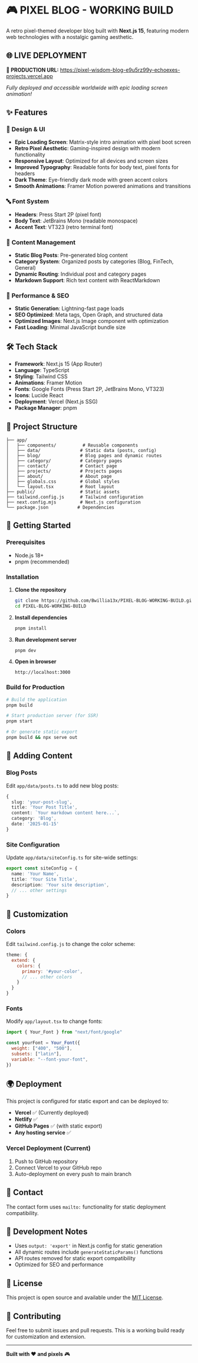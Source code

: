 # 🎮 PIXEL BLOG - WORKING BUILD

A retro pixel-themed developer blog built with **Next.js 15**, featuring modern web technologies with a nostalgic gaming aesthetic.

## 🌐 **LIVE DEPLOYMENT**

**🚀 PRODUCTION URL:** https://pixel-wisdom-blog-e9u5rz99y-echoexes-projects.vercel.app

*Fully deployed and accessible worldwide with epic loading screen animation!*

## ✨ **Features**

### 🎨 **Design & UI**
- **Epic Loading Screen**: Matrix-style intro animation with pixel boot screen
- **Retro Pixel Aesthetic**: Gaming-inspired design with modern functionality
- **Responsive Layout**: Optimized for all devices and screen sizes
- **Improved Typography**: Readable fonts for body text, pixel fonts for headers
- **Dark Theme**: Eye-friendly dark mode with green accent colors
- **Smooth Animations**: Framer Motion powered animations and transitions

### 🔤 **Font System**
- **Headers**: Press Start 2P (pixel font)
- **Body Text**: JetBrains Mono (readable monospace)
- **Accent Text**: VT323 (retro terminal font)

### 📝 **Content Management**
- **Static Blog Posts**: Pre-generated blog content
- **Category System**: Organized posts by categories (Blog, FinTech, General)
- **Dynamic Routing**: Individual post and category pages
- **Markdown Support**: Rich text content with ReactMarkdown

### 🚀 **Performance & SEO**
- **Static Generation**: Lightning-fast page loads
- **SEO Optimized**: Meta tags, Open Graph, and structured data
- **Optimized Images**: Next.js Image component with optimization
- **Fast Loading**: Minimal JavaScript bundle size

## 🛠️ **Tech Stack**

- **Framework**: Next.js 15 (App Router)
- **Language**: TypeScript
- **Styling**: Tailwind CSS
- **Animations**: Framer Motion
- **Fonts**: Google Fonts (Press Start 2P, JetBrains Mono, VT323)
- **Icons**: Lucide React
- **Deployment**: Vercel (Next.js SSG)
- **Package Manager**: pnpm

## 📁 **Project Structure**

```
├── app/
│   ├── components/          # Reusable components
│   ├── data/               # Static data (posts, config)
│   ├── blog/               # Blog pages and dynamic routes
│   ├── category/           # Category pages
│   ├── contact/            # Contact page
│   ├── projects/           # Projects pages
│   ├── about/              # About page
│   ├── globals.css         # Global styles
│   └── layout.tsx          # Root layout
├── public/                 # Static assets
├── tailwind.config.js      # Tailwind configuration
├── next.config.mjs         # Next.js configuration
└── package.json           # Dependencies
```

## 🚀 **Getting Started**

### Prerequisites
- Node.js 18+ 
- pnpm (recommended)

### Installation

1. **Clone the repository**
   ```bash
   git clone https://github.com/Bwillia13x/PIXEL-BLOG-WORKING-BUILD.git
   cd PIXEL-BLOG-WORKING-BUILD
   ```

2. **Install dependencies**
   ```bash
   pnpm install
   ```

3. **Run development server**
   ```bash
   pnpm dev
   ```

4. **Open in browser**
   ```
   http://localhost:3000
   ```

### Build for Production

```bash
# Build the application
pnpm build

# Start production server (for SSR)
pnpm start

# Or generate static export
pnpm build && npx serve out
```

## 📝 **Adding Content**

### Blog Posts
Edit `app/data/posts.ts` to add new blog posts:

```typescript
{
  slug: 'your-post-slug',
  title: 'Your Post Title',
  content: `Your markdown content here...`,
  category: 'Blog',
  date: '2025-01-15'
}
```

### Site Configuration
Update `app/data/siteConfig.ts` for site-wide settings:

```typescript
export const siteConfig = {
  name: 'Your Name',
  title: 'Your Site Title',
  description: 'Your site description',
  // ... other settings
}
```

## 🎨 **Customization**

### Colors
Edit `tailwind.config.js` to change the color scheme:

```javascript
theme: {
  extend: {
    colors: {
      primary: '#your-color',
      // ... other colors
    }
  }
}
```

### Fonts
Modify `app/layout.tsx` to change fonts:

```javascript
import { Your_Font } from "next/font/google"

const yourFont = Your_Font({
  weight: ["400", "500"],
  subsets: ["latin"],
  variable: "--font-your-font",
})
```

## 🌍 **Deployment**

This project is configured for static export and can be deployed to:

- **Vercel** ✅ (Currently deployed)
- **Netlify** ✅ 
- **GitHub Pages** ✅ (with static export)
- **Any hosting service** ✅

### Vercel Deployment (Current)
1. Push to GitHub repository
2. Connect Vercel to your GitHub repo
3. Auto-deployment on every push to main branch

## 📧 **Contact**

The contact form uses `mailto:` functionality for static deployment compatibility.

## 🔧 **Development Notes**

- Uses `output: 'export'` in Next.js config for static generation
- All dynamic routes include `generateStaticParams()` functions
- API routes removed for static export compatibility
- Optimized for SEO and performance

## 📄 **License**

This project is open source and available under the [MIT License](LICENSE).

## 🎯 **Contributing**

Feel free to submit issues and pull requests. This is a working build ready for customization and extension.

---

**Built with ❤️ and pixels** 🎮
